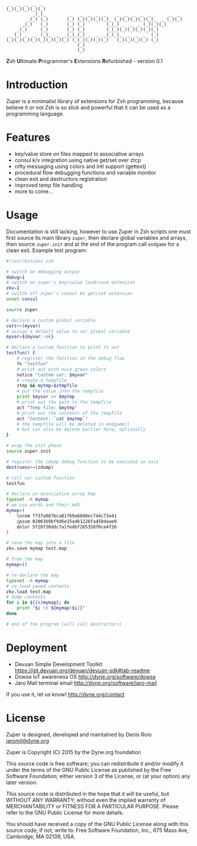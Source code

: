 ```
 _  _  _  _  _
(_)(_)(_)(_)(_)
          _(_)_         _   _  _  _  _    _  _  _  _  _       _  _
        _(_) (_)       (_) (_)(_)(_)(_)_ (_)(_)(_)(_)(_)_  _ (_)(_)
      _(_)   (_)       (_) (_)        (_(_) _  _  _ (_)(_)(_)
    _(_)     (_)       (_) (_)        (_(_)(_)(_)(_)(_)(_)
 _ (_) _  _  (_)_  _  _(_)_(_) _  _  _(_(_)_  _  _  _  (_)
(_)(_)(_)(_)(_)(_)(_)(_) (_(_)(_)(_)(_)   (_)(_)(_)(_) (_)
                           (_)
                           (_)
```

**Z**sh **U**ltimate **P**rogrammer's **E**xtensions **R**efurbished - version 0.1

# Introduction

Zuper is a minimalist library of extensions for Zsh programming,
because believe it or not Zsh is so slick and powerful that it can be
used as a programming language.

# Features

 - key/value store on files mapped to associative arrays
 - consul k/v integration using native get/set over ztcp
 - nifty messaging using colors and intl support (gettext)
 - procedural flow debugging functions and variable monitor
 - clean exit and destructors registration
 - improved temp file handling
 - more to come...

# Usage

Documentation is still lacking, however to use Zuper in Zsh scripts
one must first source its main library `zuper`, then declare global
variables and arrays, then source `zuper.init` and at the end of the
program call `endgame` for a clean exit. Example test program:

```zsh
#!/usr/bin/env zsh

# switch on debugging output
debug=1
# switch on zuper's key/value load/save extension
zkv=1
# switch off zuper's consul kv get/set extension
unset consul

source zuper

# declare a custom global variable
vars+=(myvar)
# assign a default value to our global variable
myvar=${myvar:-ok}

# declare a custom function to print it out
testfun() {
    # register the function in the debug flow
    fn "testfun"
    # print out with nice green colors
    notice "Custom var: $myvar"
    # create a tempfile
    ztmp && mytmp=$ztmpfile
    # put the value into the tempfile
    print $myvar >> $mytmp
    # print out the path to the tempfile
    act "Temp file: $mytmp"
    # print out the contents of the tempfile
    act "Content: `cat $mytmp`"
    # the tempfile will be deleted in endgame()
    # but can also be delete earlier here, optionally
}

# wrap the init phase
source zuper.init

# register the zdump debug function to be executed on exit
destruens+=(zdump)

# call our custom function
testfun

# declare an associative array map
typeset -A mymap
# we use words and their md5
mymap=(
    lorem f737a087bca81f69a6048ec744c73e41
    ipsum 02063b9bf9d6e15ad61226fa4584aae0
    dolor 5f20730ddc7a1fedbf265358f0ce4f26
)

# save the map into a file
zkv.save mymap test.map

# free the map
mymap=()

# re-declare the map
typeset -A mymap
# re-load saved contents
zkv.load test.map
# dump contents
for i in ${(k)mymap}; do
    print "$i \t ${mymap[$i]}"
done

# end of the program (will call destructors)
```


# Deployment

 - Devuan Simple Development Toolkit https://git.devuan.org/devuan/devuan-sdk#tab-readme
 - Dowse IoT awareness OS http://dyne.org/software/dowse
 - Jaro Mail terminal email http://dyne.org/software/jaro-mail

If you use it, let us know! http://dyne.org/contact

# License

Zuper is designed, developed and maintained by Denis Roio <jaromil@dyne.org>

Zuper is Copyright (C) 2015 by the Dyne.org foundation

This source code is free software; you can redistribute it and/or
modify it under the terms of the GNU Public License as published by
the Free Software Foundation; either version 3 of the License, or (at
your option) any later version.

This source code is distributed in the hope that it will be useful,
but WITHOUT ANY WARRANTY; without even the implied warranty of
MERCHANTABILITY or FITNESS FOR A PARTICULAR PURPOSE.  Please refer to
the GNU Public License for more details.

You should have received a copy of the GNU Public License along with
this source code; if not, write to: Free Software Foundation, Inc.,
675 Mass Ave, Cambridge, MA 02139, USA.
